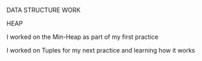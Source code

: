 DATA STRUCTURE WORK 

HEAP

I worked on the Min-Heap as part of my first practice

I worked on Tuples for my next practice and learning how it works




